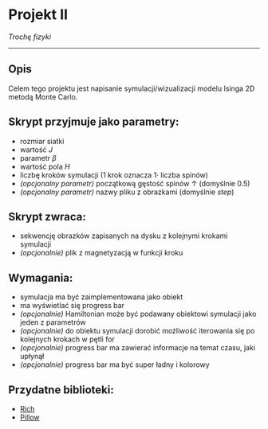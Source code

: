 # Projekt II
*Trochę fizyki*

---

## Opis

Celem tego projektu jest napisanie symulacji/wizualizacji modelu Isinga 2D metodą Monte Carlo.

## Skrypt przyjmuje jako parametry:
- rozmiar siatki
- wartość $J$
- parametr $\beta$
- wartość pola $H$
- liczbę kroków symulacji (1 krok oznacza $1\cdot$ liczba spinów)
- *(opcjonalny parametr)* początkową gęstość spinów $\uparrow$ (domyślnie 0.5)
- *(opcjonalny parametr)* nazwy pliku z obrazkami (domyślnie *step*)

## Skrypt zwraca:
- sekwencję obrazków zapisanych na dysku z kolejnymi krokami symulacji
- *(opcjonalnie)* plik z magnetyzacją w funkcji kroku

## Wymagania:
- symulacja ma być zaimplementowana jako obiekt
- ma wyświetlać się progress bar
- *(opcjonalnie)* Hamiltonian może być podawany obiektowi symulacji jako jeden z parametrów
- *(opcjonalnie)* do obiektu symulacji dorobić możliwość iterowania się po kolejnych krokach w pętli for
- *(opcjonalnie)* progress bar ma zawierać informacje na temat czasu, jaki upłynął
- *(opcjonalnie)* progress bar ma być super ładny i kolorowy

## Przydatne biblioteki:
- [Rich](https://github.com/willmcgugan/rich)
- [Pillow](https://pypi.org/project/Pillow/)





